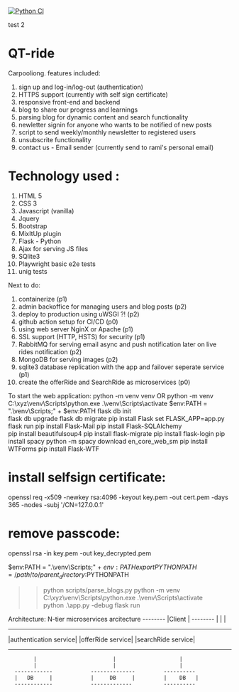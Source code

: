 [![Python CI](https://github.com/ramilevi1/qeu/actions/workflows/main.yml/badge.svg)](https://github.com/ramilevi1/qeu/actions/workflows/main.yml)

test 2
# QT-ride
Carpooliong. features included:
1. sign up and log-in/log-out (authentication)
2. HTTPS support (currently with self sign certificate)
3. responsive front-end and backend
7. blog to share our progress and learnings
8. parsing blog for dynamic content and search functionality
9. newletter signin for anyone who wants to be notified of new posts
10. script to send weekly/monthly newsletter to registered users
11. unsubscrite functionality
12. contact us - Email sender (currently send to rami's personal email)


# Technology used : 
1. HTML 5
2. CSS 3
3. Javascript (vanilla)
4. Jquery
5. Bootstrap
6. MixItUp plugin
7. Flask - Python
8. Ajax for serving JS files
9. SQlite3
10. Playwright basic e2e tests
11. unig tests 

Next to do:
1. containerize (p1)
2. admin backoffice for managing users and blog posts (p2)
2. deploy to production using uWSGI ?! (p2)
3. github action setup for CI/CD (p0)
4. using web server NginX or Apache (p1)
5. SSL support (HTTP, HSTS) for security (p1)
6. RabbitMQ for serving email async and push notification later on live rides notification (p2)
7. MongoDB for serving images (p2)
8. sqlite3 database replication with the app and failover seperate service (p1)
9. create the offerRide and SearchRide as microservices (p0)


To start the web application:
python -m venv venv  OR 
python -m venv C:\xyz\venv\Scripts\python.exe
.\venv\Scripts\activate
$env:PATH = ".\venv\Scripts;" + $env:PATH 
flask db init     
flask db upgrade
flask db migrate
pip install Flask
set FLASK_APP=app.py flask run
pip install Flask-Mail
pip install Flask-SQLAlchemy      
pip install beautifulsoup4
pip install flask-migrate
pip install flask-login
pip install spacy
python -m spacy download en_core_web_sm
pip install WTForms
pip install Flask-WTF

# install selfsign certificate:
openssl req -x509 -newkey rsa:4096 -keyout key.pem -out cert.pem -days 365 -nodes -subj '/CN=127.0.0.1'
# remove passcode: 
openssl rsa -in key.pem -out key_decrypted.pem        

$env:PATH = ".\venv\Scripts;" + $env:PATH   
export PYTHONPATH=/path/to/parent_directory:$PYTHONPATH
>> python scripts/parse_blogs.py
python -m venv C:\xyz\venv\Scripts\python.exe
.\venv\Scripts\activate   
python .\app.py -debug 
flask run
 
 
Architecture:
N-tier microservices arcitecture 
                        --------
                        |Client |
                        --------
                            |
                            |
                            |  
------------------------    -------------------    -------------------
|authentication service|    |offerRide service|   |searchRide service|
------------------------    -------------------   --------------------
            |                        |                    |
            |                        |                    |
      ------------            --------------         ----------
      |   DB     |            |     DB     |         |    DB   |
      ------------            -------------          ----------
